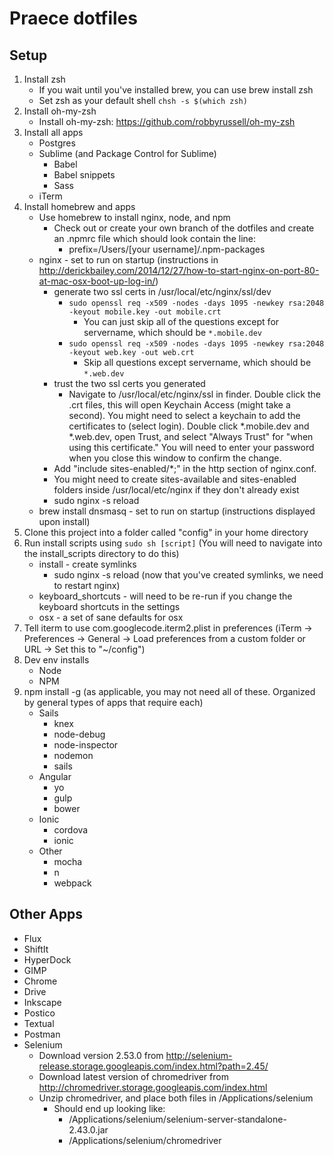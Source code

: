 # Praece dotfiles

## Setup
1. Install zsh
	- If you wait until you've installed brew, you can use brew install zsh
	- Set zsh as your default shell `chsh -s $(which zsh)`
2. Install oh-my-zsh
	- Install oh-my-zsh: https://github.com/robbyrussell/oh-my-zsh
3. Install all apps
	- Postgres
	- Sublime (and Package Control for Sublime)
		- Babel
		- Babel snippets
		- Sass
	- iTerm
4. Install homebrew and apps
	- Use homebrew to install nginx, node, and npm
		- Check out or create your own branch of the dotfiles and create an .npmrc file which should look contain the line:
			- prefix=/Users/[your username]/.npm-packages
	- nginx - set to run on startup (instructions in http://derickbailey.com/2014/12/27/how-to-start-nginx-on-port-80-at-mac-osx-boot-up-log-in/)
		- generate two ssl certs in /usr/local/etc/nginx/ssl/dev
			- `sudo openssl req -x509 -nodes -days 1095 -newkey rsa:2048 -keyout mobile.key -out mobile.crt`
				- You can just skip all of the questions except for servername, which should be `*.mobile.dev`
			- `sudo openssl req -x509 -nodes -days 1095 -newkey rsa:2048 -keyout web.key -out web.crt`
				- Skip all questions except servername, which should be `*.web.dev`
		- trust the two ssl certs you generated
			- Navigate to /usr/local/etc/nginx/ssl in finder. Double click the .crt files, this will open Keychain Access (might take a second). You might need to select a keychain to add the certificates to (select login). Double click *.mobile.dev and *.web.dev, open Trust, and select "Always Trust" for "when using this certificate." You will need to enter your password when you close this window to confirm the change.
		- Add "include sites-enabled/*;" in the http section of nginx.conf.
		- You might need to create sites-available and sites-enabled folders inside /usr/local/etc/nginx if they don't already exist
		- sudo nginx -s reload
	- brew install dnsmasq - set to run on startup (instructions displayed upon install)
5. Clone this project into a folder called "config" in your home directory
6. Run install scripts using `sudo sh [script]` (You will need to navigate into the install_scripts directory to do this)
	- install - create symlinks
		- sudo nginx -s reload (now that you've created symlinks, we need to restart nginx)
	- keyboard_shortcuts - will need to be re-run if you change the keyboard shortcuts in the settings
	- osx - a set of sane defaults for osx
7. Tell iterm to use com.googlecode.iterm2.plist in preferences (iTerm -> Preferences -> General -> Load preferences from a custom folder or URL -> Set this to "~/config")
8. Dev env installs
	- Node
	- NPM
9. npm install -g (as applicable, you may not need all of these. Organized by general types of apps that require each)
	- Sails
		- knex
		- node-debug
		- node-inspector
		- nodemon
		- sails
	- Angular
		- yo
		- gulp
		- bower
	- Ionic
		- cordova
		- ionic
	- Other
		- mocha
		- n
		- webpack


## Other Apps
- Flux
- ShiftIt
- HyperDock
- GIMP
- Chrome
- Drive
- Inkscape
- Postico
- Textual
- Postman
- Selenium 
	- Download version 2.53.0 from http://selenium-release.storage.googleapis.com/index.html?path=2.45/
	- Download latest version of chromedriver from http://chromedriver.storage.googleapis.com/index.html
	- Unzip chromedriver, and place both files in /Applications/selenium
		- Should end up looking like:
			- /Applications/selenium/selenium-server-standalone-2.43.0.jar
			- /Applications/selenium/chromedriver

